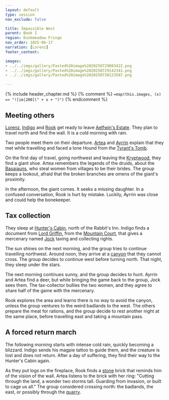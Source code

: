 ```yaml
---
layout: default
type: session
nav_exclude: false

title: Impassible West
parent: Book I
region: Duskmeadow Fringe
nav_order: 1025-06-17
narration: [Lorenz]
footer_content: 

images:
- ../../imgs/gallery/Pasted%20image%2020250729083422.png
- ../../imgs/gallery/Pasted%20image%2020250729142341.png
- ../../imgs/gallery/Pasted%20image%2020250730123507.png

---
```


{% include header_chapter.md %}
{% comment %}
`=map(this.images, (x) => "![im|200](" + x + ")")`
{% endcomment %}

## Meeting others

[Lorenz](../../directory/DuskmeadowFringe/Lorenz.md), [Indigo](../../directory/Deverain/Indigo.md) and [Rook](../../directory/Kryptwood/Rook.md) get ready to leave [Aelfwin's Estate](../../directory/Kryptwood/AelfwinEstate.md).
They plan to travel north and find the wall.
It is a cold morning with rain.

Two people meet them on their departure.
[Artea](../../directory/Wyrmbark/Artea.md) and [Ayrrin](../../directory/Sigisfarne/Ayrrin.md) explain that they met while travelling and faced a lone Hound from the [Tyrant's Tomb](../../directory/Kryptwood/TyrantsTomb.md).

On the first day of travel, going northwest and leaving the [Kryptwood](../../directory/Kryptwood/index.md), they find a giant shoe.
Artea remembers the legends of the druids, about the [Basajauns](../../directory/Wyrmbark/Basajaun.md), who steal women from villages to be their brides.
The group keeps a lookout, afraid that the broken branches are omens of the giant's proximity.

In the afternoon, the giant comes.
It seeks a missing daughter.
In a confused conversation, Rook is hurt by mistake.
Luckily, Ayrrin was close and could help the bonekeeper.

## Tax collection

They sleep at [Hunter's Cabin](../../directory/DuskmeadowFringe/HuntersCabin.md), north of the Rabbit's Inn.
Indigo finds a document from [Lord Griffin](../../directory/DuskmeadowFringe/LordGriffin.md), from the [Mountain Court](../../directory/DuskmeadowFringe/MountainCourt.md), that gives a mercenary named [Jock](../../directory/DuskmeadowFringe/Jock.md) taxing and collecting rights.

The sun shines on the next morning, and the group tries to continue travelling northwest.
Around noon, they arrive at a [canyon](../../directory/DuskmeadowFringe/TheCrack.md) that they cannot cross.
The group decides to continue west before turning north.
That night, they sleep under the stars.

The next morning continues sunny, and the group decides to hunt.
Ayrrin and Artea find a deer, but while bringing the game back to the group, Jock sees them.
The tax-collector bullies the two women, and they agree to share half of the game with the mercenary.

Rook explores the area and learns there is no way to avoid the canyon, unless the group ventures to the weird badlands to the west.
The others prepare the meat for rations, and the group decide to rest another night at the same place, before travelling east and taking a mountain pass.

## A forced return march

The following morning starts with intense cold rain, quickly becoming a blizzard.
Indigo sends his magpie tattoo to guide them, and the creature is lost and does not return.
After a day of suffering, they find their way to the Hunter's Cabin again.

As they put logs on the fireplace, Rook finds a [stone](../../gazetteer/Warden-Stone.md) brick that reminds him of the vision of the wall.
Artea listens to the brick with her ring: "Cutting through the land, a wonder two storms tall. Guarding from invasion, or built to cage us all."
The group considered crossing north: the badlands, the east, or possibly through the [quarry](../../directory/DuskmeadowFringe/Quarry.md).

